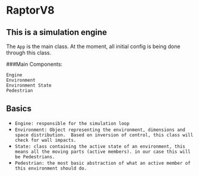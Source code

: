 # RaptorV8
## This is a simulation engine
The `App` is the main class. At the moment, all initial config is being 
done through this class. 


###Main Components:

    Engine
    Environment
    Environment State
    Pedestrian
    


## Basics

- `Engine: responsible for the simulation loop`  
- `Environment: Object representing the environment, dimensions and space distribution. 
Based on inversion of control, this class will check for wall impacts.`
- `State: class containing the active state of an environment, this means all the moving parts (active members).
in our case this will be Pedestrians.` 
- `Pedestrian: the most basic abstraction of what an active member of this environment should do.` 





